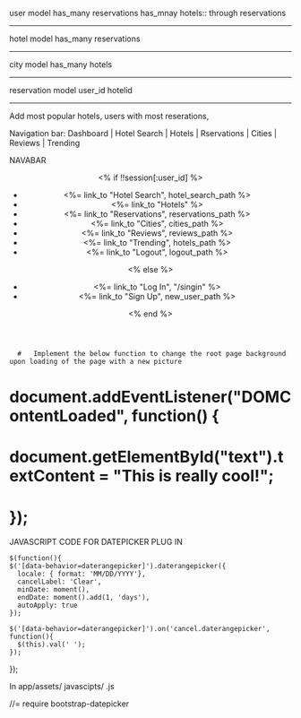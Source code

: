 user model
has_many reservations
has_mnay hotels:: through reservations
_________________________


hotel model
has_many reservations
_________________________


city model
has_many hotels
_________________________


reservation model
user_id
hotelid
_________________________


Add most popular hotels, 
users with most reserations,


Navigation bar: Dashboard | Hotel Search | Hotels | Rservations | Cities | Reviews | Trending

NAVABAR
    <header>
    <nav class="nav" id="navbar">
      <% if !!session[:user_id] %>
        <ul class="nav-list">
          <li><%= link_to "Hotel Search", hotel_search_path %></li>
          <li><%= link_to "Hotels" %></li>
          <li><%= link_to "Reservations", reservations_path %></li>
          <li><%= link_to "Cities", cities_path %></li>
          <li><%= link_to "Reviews", reviews_path %></li>
          <li><%= link_to "Trending", hotels_path %></li>
          <li><%= link_to "Logout", logout_path %></li>
        </ul>
      <% else %>
        <ul class="nav-list">
          <li><%= link_to "Log In", "/singin" %></li>
          <li><%= link_to "Sign Up", new_user_path %></li>
        </ul>
      <% end %>
    </nav>
    </header>


      #   Implement the below function to change the root page background upon loading of the page with a new picture
  # document.addEventListener("DOMContentLoaded", function() {
  #   document.getElementById("text").textContent = "This is really cool!";
  # });


  JAVASCRIPT CODE FOR DATEPICKER PLUG IN 

    $(function(){
    $('[data-behavior=daterangepicker]').daterangepicker({
      locale: { format: 'MM/DD/YYYY'},
      cancelLabel: 'Clear',
      minDate: moment(),
      endDate: moment().add(1, 'days'),
      autoApply: true
    });
  
    $('[data-behavior=daterangepicker]').on('cancel.daterangepicker', function(){
      $(this).val(' ');
    });
  });


In app/assets/ javascipts/ .js

  //= require bootstrap-datepicker